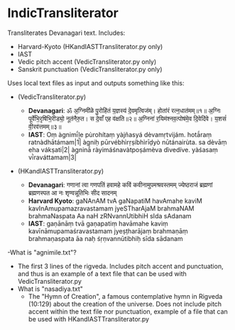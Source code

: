 # IndicTransliterator

Transliterates Devanagari text.
Includes:
- Harvard-Kyoto (HKandIASTTransliterator.py only)
- IAST
- Vedic pitch accent (VedicTransliterator.py only)
- Sanskrit punctuation (VedicTransliterator.py only)


Uses local text files as input and outputs something like this:
- (VedicTransliterator.py)
  - **Devanagari**: ॐ अ॒ग्निमी॑ळे पु॒रोहि॑तं य॒ज्ञस्य॑ दे॒वमृत्विज॑म्। होता॑रं रत्न॒धात॑मम्॥१॥ 
अ॒ग्निः पूर्वे॑भि॒रृषि॑भि॒रीड्यो॒ नूत॑नैरु॒त। स दे॒वाँ एह व॑क्षति॥२॥ 
अ॒ग्निना॑ र॒यिम॑श्नव॒त्पोष॑मे॒व दि॒वेदि॑वे। य॒शसं॑ वी॒रव॑त्तमम्॥३॥ 
  - **IAST**: Oṃ àgnimī́ḻe pùrohítaṃ yàjñasyá dèvamṛtvijám. hotā́raṃ ratnàdhātámam|1| 
àgniḥ pūrvébhìrṛṣíbhìrīḍyò nūtánairùta. sa dèvāṃ eha vákṣati|2| 
àgninā́ ràyimáśnavàtpoṣámèva dìvedíve. yàśasaṃ vī̀raváttamam|3| 

- (HKandIASTTransliterator.py)
  - **Devanagari**: गणानां त्वा गणपतिं हवामहे 
कविं कवीनामुपमश्रवस्तमम् 
ज्येष्ठराजं ब्रह्मणां ब्रह्मणस्पत 
आ नः शृण्वन्नूतिभिः सीद सादनम् 
  - **Harvard Kyoto**: gaNAnAM tvA gaNapatiM havAmahe 
kaviM kavInAmupamazravastamam 
jyeSTharAjaM brahmaNAM brahmaNaspata 
Aa naH zRNvannUtibhiH sIda sAdanam 
  - **IAST**: gaṇānāṃ tvā gaṇapatiṃ havāmahe 
kaviṃ kavīnāmupamaśravastamam 
jyeṣṭharājaṃ brahmaṇāṃ brahmaṇaspata 
āa naḥ śṛṇvannūtibhiḥ sīda sādanam 

-What is "agnimile.txt"?
  - The first 3 lines of the rigveda. Includes pitch accent and punctuation, and thus is an example of a text file that can be used with VedicTransliterator.py
- What is "nasadiya.txt"
  - The "Hymn of Creation", a famous contemplative hymn in Rigveda (10:129) about the creation of the universe. Does not include pitch accent within the text file nor punctuation, example of a file that can be used with HKandIASTTransliterator.py
  
